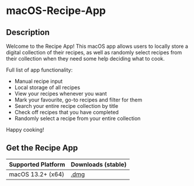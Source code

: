 # macOS-Recipe-App

## Description
Welcome to the Recipe App! This macOS app allows users to locally store a digital collection of their recipes, as well as randomly select recipes from their collection when they need some help deciding what to cook.

Full list of app functionality:
- Manual recipe input
- Local storage of all recipes
- View your recipes whenever you want
- Mark your favourite, go-to recipes and filter for them
- Search your entire recipe collection by title
- Check off recipes that you have completed
- Randomly select a recipe from your entire collection

Happy cooking!

## Get the Recipe App

| Supported Platform | Downloads (stable)      |
| -------------------| ------------------------|
|  macOS 13.2+ (x64) | [.dmg](https://github.com/RoyAtaya/macOS-Recipe-App/releases/download/v1.0.0/Recipe.Organizer.dmg)|
